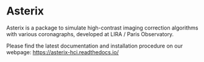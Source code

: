 # Asterix

Asterix is a package to simulate high-contrast imaging correction algorithms with various coronagraphs, developed at LIRA / Paris Observatory.

Please find the latest documentation and installation procedure on our webpage: https://asterix-hci.readthedocs.io/

<!-- We encourage external contributions to Asterix : Need to add the contributing pages when online after this PR is pushed -->


